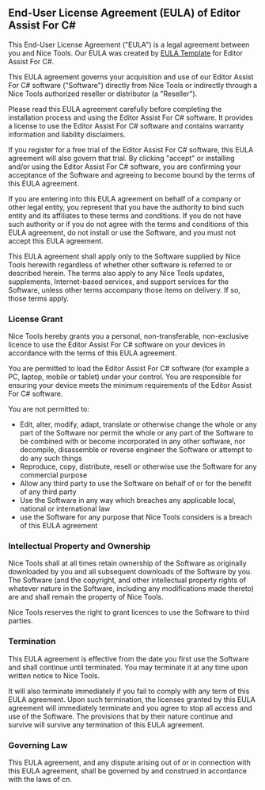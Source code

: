 <h2>End-User License Agreement (EULA) of <span class="app_name">Editor Assist For C#</span></h2>

<p>This End-User License Agreement ("EULA") is a legal agreement between you and <span class="company_name">Nice Tools</span>. Our EULA was created by <a href="https://www.eulatemplate.com">EULA Template</a> for <span class="app_name">Editor Assist For C#</span>.</p></p>

<p>This EULA agreement governs your acquisition and use of our <span class="app_name">Editor Assist For C#</span> software ("Software") directly from <span class="company_name">Nice Tools</span> or indirectly through a <span class="company_name">Nice Tools</span> authorized reseller or distributor (a "Reseller"). </p>

<p>Please read this EULA agreement carefully before completing the installation process and using the <span class="app_name">Editor Assist For C#</span> software. It provides a license to use the <span class="app_name">Editor Assist For C#</span> software and contains warranty information and liability disclaimers.</p>

<p>If you register for a free trial of the <span class="app_name">Editor Assist For C#</span> software, this EULA agreement will also govern that trial. By clicking "accept" or installing and/or using the <span class="app_name">Editor Assist For C#</span> software, you are confirming your acceptance of the Software and agreeing to become bound by the terms of this EULA agreement.</p>

<p>If you are entering into this EULA agreement on behalf of a company or other legal entity, you represent that you have the authority to bind such entity and its affiliates to these terms and conditions. If you do not have such authority or if you do not agree with the terms and conditions of this EULA agreement, do not install or use the Software, and you must not accept this EULA agreement.</p>

<p>This EULA agreement shall apply only to the Software supplied by <span class="company_name">Nice Tools</span> herewith regardless of whether other software is referred to or described herein. The terms also apply to any <span class="company_name">Nice Tools</span> updates, supplements, Internet-based services, and support services for the Software, unless other terms accompany those items on delivery. If so, those terms apply.</p>

<h3>License Grant</h3>

<p><span class="company_name">Nice Tools</span> hereby grants you a personal, non-transferable, non-exclusive licence to use the <span class="app_name">Editor Assist For C#</span> software on your devices in accordance with the terms of this EULA agreement.</p>

<p>You are permitted to load the <span class="app_name">Editor Assist For C#</span> software (for example a PC, laptop, mobile or tablet) under your control. You are responsible for ensuring your device meets the minimum requirements of the <span class="app_name">Editor Assist For C#</span> software.</p>

<p>You are not permitted to:</p>

<ul>
<li>Edit, alter, modify, adapt, translate or otherwise change the whole or any part of the Software nor permit the whole or any part of the Software to be combined with or become incorporated in any other software, nor decompile, disassemble or reverse engineer the Software or attempt to do any such things</li>
<li>Reproduce, copy, distribute, resell or otherwise use the Software for any commercial purpose</li>
<li>Allow any third party to use the Software on behalf of or for the benefit of any third party</li>
<li>Use the Software in any way which breaches any applicable local, national or international law</li>
<li>use the Software for any purpose that <span class="company_name">Nice Tools</span> considers is a breach of this EULA agreement</li>
</ul>

<h3>Intellectual Property and Ownership</h3>

<p><span class="company_name">Nice Tools</span> shall at all times retain ownership of the Software as originally downloaded by you and all subsequent downloads of the Software by you. The Software (and the copyright, and other intellectual property rights of whatever nature in the Software, including any modifications made thereto) are and shall remain the property of <span class="company_name">Nice Tools</span>.</p>

<p><span class="company_name">Nice Tools</span> reserves the right to grant licences to use the Software to third parties.</p>

<h3>Termination</h3>

<p>This EULA agreement is effective from the date you first use the Software and shall continue until terminated. You may terminate it at any time upon written notice to <span class="company_name">Nice Tools</span>.</p>

<p>It will also terminate immediately if you fail to comply with any term of this EULA agreement. Upon such termination, the licenses granted by this EULA agreement will immediately terminate and you agree to stop all access and use of the Software. The provisions that by their nature continue and survive will survive any termination of this EULA agreement.</p>

<h3>Governing Law</h3>

<p>This EULA agreement, and any dispute arising out of or in connection with this EULA agreement, shall be governed by and construed in accordance with the laws of <span class="country">cn</span>.</p>
